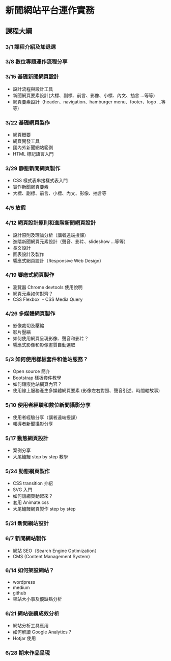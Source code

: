 # 新聞網站平台運作實務

## 課程大綱
### 3/1 課程介紹及加退選

### 3/8 數位專題運作流程分享

### 3/15 基礎新聞網頁設計
  - 設計流程與設計工具
  - 新聞網頁要素設計(大標、副標、前言、影像、小標、內文、抽言 ...等等)
  - 網頁要素設計（header、navigation、hamburger menu、footer、logo ...等等)
  
### 3/22 基礎網頁製作
  - 網頁概要
  - 網頁開發工具
  - 國內外新聞網站範例
  - HTML 標記語言入門    
  
### 3/29 靜態新聞網頁製作
  - CSS 樣式表串接樣式表入門
  - 實作新聞網頁要素
  - 大標、副標、前言、小標、內文、影像、抽言等 
  
### 4/5 放假
  
### 4/12 網頁設計原則和進階新聞網頁設計
  - 設計原則及理論分析（講者遠端授課）
  - 進階新聞網頁元素設計（聲音、影片、slideshow ...等等）
  - 長文設計
  - 圖表設計及製作
  - 響應式網頁設計（Responsive Web Design）
  
### 4/19 響應式網頁製作
  - 瀏覽器 Chrome devtools 使用說明
  - 網頁元素如何對齊？
  - CSS Flexbox
  - CSS Media Query
  
### 4/26 多媒體網頁製作
  - 影像裁切及壓縮
  - 影片壓縮
  - 如何使用網頁呈現影像、聲音和影片？
  - 響應式影像和影像畫質自動選取

### 5/3 如何使用樣板套件和他站服務？
  - Open source 簡介
  - Bootstrap 樣板套件教學
  - 如何鑲嵌他站網頁內容？
  - 使用線上服務產生多媒體網頁要素 (影像左右對照、聲音引述、時間軸故事)
 
### 5/10 使用者經驗和數位新聞攝影分享
  - 使用者經驗分享（講者遠端授課）
  - 報導者新聞攝影分享
  
### 5/17 動態網頁設計
  - 案例分享
  - 大尾鱸鰻 step by step 教學

### 5/24 動態網頁製作
  - CSS transition 介紹
  - SVG 入門
  - 如何讓網頁動起來？
  - 套用 Animate.css
  - 大尾鱸鰻網頁製作 step by step

### 5/31 新聞網站設計

### 6/7 新聞網站製作
  - 網站 SEO（Search Engine Optimization）
  - CMS (Content Management System)
  
### 6/14 如何架設網站？
  - wordpress
  - medium
  - github
  - 架站大小事及優缺點分析

### 6/21 網站後續成效分析
  - 網站分析工具應用
  - 如何解讀 Google Analytics？
  - Hotjar 使用
  
### 6/28 期末作品呈現
